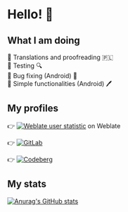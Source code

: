 # Hello! :wave:

## What I am doing

:pushpin: Translations and proofreading :poland:  
:pushpin: Testing :mag:  
:pushpin: Bug fixing (Android) :wrench:  
:pushpin: Simple functionalities (Android) :pen:

## My profiles

👉 [![Weblate user statistic](https://img.shields.io/weblate/translations/Aga?server=https%3A%2F%2Fhosted.weblate.org&style=for-the-badge)](https://hosted.weblate.org/user/Aga/) on Weblate

👉 [![GitLab](https://img.shields.io/badge/gitlab-%23181717.svg?style=for-the-badge&logo=gitlab&logoColor=white)](https://gitlab.com/Aga-C)

👉 [![Codeberg](https://img.shields.io/badge/Codeberg-2185D0?style=for-the-badge&logo=Codeberg&logoColor=white)](https://codeberg.org/Aga-C)

## My stats

[![Anurag's GitHub stats](https://github-readme-stats.vercel.app/api?username=aga-c&hide=stars&show_icons=true&theme=github_dark&hide_rank=true&border_radius=20&hide_title=true)](https://github.com/anuraghazra/github-readme-stats)
